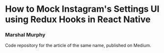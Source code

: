 # How to Mock Instagram's Settings UI using Redux Hooks in React Native

### Marshal Murphy

Code repository for the article of the same name, published on Medium.
